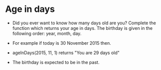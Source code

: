 # Age in days

- Did you ever want to know how many days old are you? Complete the function which returns your age in days. The birthday is given in the following order: year, month, day.

- For example if today is 30 November 2015 then.

* ageInDays(2015, 11, 1) returns "You are 29 days old"

- The birthday is expected to be in the past.
